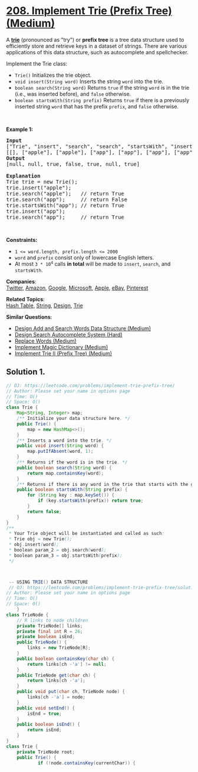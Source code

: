 # [208. Implement Trie (Prefix Tree) (Medium)](https://leetcode.com/problems/implement-trie-prefix-tree/)

<p>A <a href="https://en.wikipedia.org/wiki/Trie" target="_blank"><strong>trie</strong></a> (pronounced as "try") or <strong>prefix tree</strong> is a tree data structure used to efficiently store and retrieve keys in a dataset of strings. There are various applications of this data structure, such as autocomplete and spellchecker.</p>

<p>Implement the Trie class:</p>

<ul>
	<li><code>Trie()</code> Initializes the trie object.</li>
	<li><code>void insert(String word)</code> Inserts the string <code>word</code> into the trie.</li>
	<li><code>boolean search(String word)</code> Returns <code>true</code> if the string <code>word</code> is in the trie (i.e., was inserted before), and <code>false</code> otherwise.</li>
	<li><code>boolean startsWith(String prefix)</code> Returns <code>true</code> if there is a previously inserted string <code>word</code> that has the prefix <code>prefix</code>, and <code>false</code> otherwise.</li>
</ul>

<p>&nbsp;</p>
<p><strong>Example 1:</strong></p>

<pre><strong>Input</strong>
["Trie", "insert", "search", "search", "startsWith", "insert", "search"]
[[], ["apple"], ["apple"], ["app"], ["app"], ["app"], ["app"]]
<strong>Output</strong>
[null, null, true, false, true, null, true]

<strong>Explanation</strong>
Trie trie = new Trie();
trie.insert("apple");
trie.search("apple");   // return True
trie.search("app");     // return False
trie.startsWith("app"); // return True
trie.insert("app");
trie.search("app");     // return True
</pre>

<p>&nbsp;</p>
<p><strong>Constraints:</strong></p>

<ul>
	<li><code>1 &lt;= word.length, prefix.length &lt;= 2000</code></li>
	<li><code>word</code> and <code>prefix</code> consist only of lowercase English letters.</li>
	<li>At most <code>3 * 10<sup>4</sup></code> calls <strong>in total</strong> will be made to <code>insert</code>, <code>search</code>, and <code>startsWith</code>.</li>
</ul>

**Companies**:  
[Twitter](https://leetcode.com/company/twitter), [Amazon](https://leetcode.com/company/amazon), [Google](https://leetcode.com/company/google), [Microsoft](https://leetcode.com/company/microsoft), [Apple](https://leetcode.com/company/apple), [eBay](https://leetcode.com/company/ebay), [Pinterest](https://leetcode.com/company/pinterest)

**Related Topics**:  
[Hash Table](https://leetcode.com/tag/hash-table/), [String](https://leetcode.com/tag/string/), [Design](https://leetcode.com/tag/design/), [Trie](https://leetcode.com/tag/trie/)

**Similar Questions**:

- [Design Add and Search Words Data Structure (Medium)](https://leetcode.com/problems/design-add-and-search-words-data-structure/)
- [Design Search Autocomplete System (Hard)](https://leetcode.com/problems/design-search-autocomplete-system/)
- [Replace Words (Medium)](https://leetcode.com/problems/replace-words/)
- [Implement Magic Dictionary (Medium)](https://leetcode.com/problems/implement-magic-dictionary/)
- [Implement Trie II (Prefix Tree) (Medium)](https://leetcode.com/problems/implement-trie-ii-prefix-tree/)

## Solution 1.

```Java - using hashmap
// OJ: https://leetcode.com/problems/implement-trie-prefix-tree/
// Author: Please set your name in options page
// Time: O()
// Space: O()
class Trie {
    Map<String, Integer> map;
    /** Initialize your data structure here. */
    public Trie() {
        map = new HashMap<>();
    }
    /** Inserts a word into the trie. */
    public void insert(String word) {
        map.putIfAbsent(word, 1);
    }
    /** Returns if the word is in the trie. */
    public boolean search(String word) {
        return map.containsKey(word);
    }
    /** Returns if there is any word in the trie that starts with the given prefix. */
    public boolean startsWith(String prefix) {
        for (String key : map.keySet()) {
            if (key.startsWith(prefix)) return true;
        }
        return false;
    }
}
/**
 * Your Trie object will be instantiated and called as such:
 * Trie obj = new Trie();
 * obj.insert(word);
 * boolean param_2 = obj.search(word);
 * boolean param_3 = obj.startsWith(prefix);
 */



 -- USING TRIE() DATA STRUCTURE
 // OJ: https://leetcode.com/problems/implement-trie-prefix-tree/solution/
// Author: Please set your name in options page
// Time: O()
// Space: O()
    }
class TrieNode {
    // R links to node children
    private TrieNode[] links;
    private final int R = 26;
    private boolean isEnd;
    public TrieNode() {
        links = new TrieNode[R];
    }
    public boolean containsKey(char ch) {
        return links[ch -'a'] != null;
    }
    public TrieNode get(char ch) {
        return links[ch -'a'];
    }
    public void put(char ch, TrieNode node) {
        links[ch -'a'] = node;
    }
    public void setEnd() {
        isEnd = true;
    }
    public boolean isEnd() {
        return isEnd;
    }
}
class Trie {
    private TrieNode root;
    public Trie() {
            if (!node.containsKey(currentChar)) {

```
